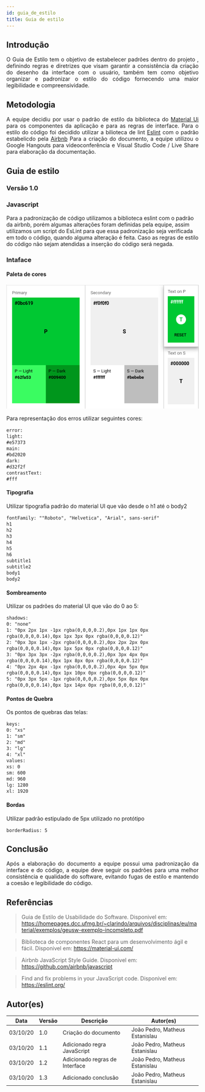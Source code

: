 ```yaml
---
id: guia_de_estilo
title: Guia de estilo
---
```

 
 
## Introdução
 
<p align = "justify">
O Guia de Estilo tem o objetivo de estabelecer padrões dentro do projeto , definindo regras e diretrizes que visam garantir a consistência da criação do desenho da interface com o usuário, também tem como objetivo organizar e padronizar o estilo do código fornecendo uma maior legibilidade e compreensividade.
</p>
 
## Metodologia
 
<p align = "justify">
A equipe decidiu por usar o padrão de estilo da biblioteca do <a href="https://material-ui.com">Material Ui</a> para os componentes da aplicação e para as regras de interface. Para o estilo do código foi decidido utilizar a bilioteca de lint <a href="https://eslint.org/">Eslint</a> com o padrão estabelicdo pela <a href="https://github.com/airbnb/javascript">Airbnb</a> Para a criação do documento, a equipe utilizou o Google Hangouts para videoconferência e Visual Studio Code / Live Share para elaboração da documentação.
</p>
 
## Guia de estilo
 
### Versão 1.0
 
### Javascript
Para a padronização de código utilizamos a biblioteca eslint com o padrão da airbnb, porém algumas alterações foram definidas pela equipe, assim utilizamos um script do EsLint para que essa padronização seja verificada em todo o código, quando alguma alteração é feita. Caso as regras de estilo do código não sejam atendidas a inserção do código será negada.
 
### Intaface
 
#### Paleta de cores
 
![Paleta](../assets/guia_estilo/paleta.png)
 
Para representação dos erros utilizar seguintes cores:
 
```
error:
light:
#e57373
main:
#bd2020
dark:
#d32f2f
contrastText:
#fff
```
 
#### Tipografia
Utilizar tipografia padrão do material UI que vão desde o h1 até o body2
 
```
fontFamily: ""Roboto", "Helvetica", "Arial", sans-serif"
h1
h2
h3
h4
h5
h6
subtitle1
subtitle2
body1
body2
```
 
#### Sombreamento
Utilizar os padrões do material UI que vão do 0 ao 5:
```
shadows:
0: "none"
1: "0px 2px 1px -1px rgba(0,0,0,0.2),0px 1px 1px 0px rgba(0,0,0,0.14),0px 1px 3px 0px rgba(0,0,0,0.12)"
2: "0px 3px 1px -2px rgba(0,0,0,0.2),0px 2px 2px 0px rgba(0,0,0,0.14),0px 1px 5px 0px rgba(0,0,0,0.12)"
3: "0px 3px 3px -2px rgba(0,0,0,0.2),0px 3px 4px 0px rgba(0,0,0,0.14),0px 1px 8px 0px rgba(0,0,0,0.12)"
4: "0px 2px 4px -1px rgba(0,0,0,0.2),0px 4px 5px 0px rgba(0,0,0,0.14),0px 1px 10px 0px rgba(0,0,0,0.12)"
5: "0px 3px 5px -1px rgba(0,0,0,0.2),0px 5px 8px 0px rgba(0,0,0,0.14),0px 1px 14px 0px rgba(0,0,0,0.12)"
```
 
#### Pontos de Quebra
 
Os pontos de quebras das telas:
 
```
keys:
0: "xs"
1: "sm"
2: "md"
3: "lg"
4: "xl"
values:
xs: 0
sm: 600
md: 960
lg: 1280
xl: 1920
```
 
#### Bordas
 
Utilizar padrão estipulado de 5px utilizado no protótipo
 
```
borderRadius: 5
```
 
 
## Conclusão
 
<p align = "justify">
Após a elaboração do documento a equipe possui uma padronização da interface e do código, a equipe deve seguir os padrões para uma melhor consistência e qualidade do software, evitando fugas de estilo e mantendo a coesão e legibilidade do código.
</p>
 
## Referências
 
>Guia de Estilo de Usabilidade do Software. Disponivel em: https://homepages.dcc.ufmg.br/~clarindo/arquivos/disciplinas/eu/material/exemplos/geusw-exemplo-incompleto.pdf
 
>Biblioteca de componentes React para um desenvolvimento ágil e fácil. Disponivel em: https://material-ui.com/
 
>Airbnb JavaScript Style Guide. Disponivel em: https://github.com/airbnb/javascript
 
> Find and fix problems in your JavaScript code. Disponivel em: https://eslint.org/
 
## Autor(es)
| Data | Versão | Descrição | Autor(es) |
| -- | -- | -- | -- |
| 03/10/20 | 1.0 | Criação do documento | João Pedro, Matheus Estanislau |
| 03/10/20 | 1.1 | Adicionado regra JavaScript | João Pedro, Matheus Estanislau |
| 03/10/20 | 1.2 | Adicionado regras de Interface | João Pedro, Matheus Estanislau | 
| 03/10/20 | 1.3 | Adicionado conclusão | João Pedro, Matheus Estanislau | 
